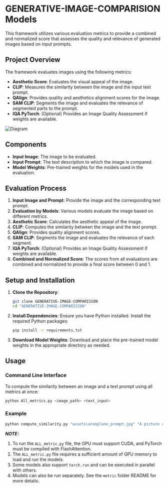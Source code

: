 # GENERATIVE-IMAGE-COMPARISION Models

This framework utilizes various evaluation metrics to provide a combined and normalized score that assesses the quality and relevance of generated images based on input prompts.

## Project Overview

The framework evaluates images using the following metrics:
- **Aesthetic Score**: Evaluates the visual appeal of the image.
- **CLIP**: Measures the similarity between the image and the input text prompt.
- **QAlign**: Provides quality and aesthetics alignment scores for the image.
- **SAM CLIP**: Segments the image and evaluates the relevance of segmented parts to the prompt.
- **IQA PyTorch**: (Optional) Provides an Image Quality Assessment if weights are available.

![Diagram](https://github.com/AYUSH27112021/GENERATIVE-IMAGE-COMPARISION/results/Framework/Quality_Assurance_framework.png")

## Components

- **Input Image**: The image to be evaluated.
- **Input Prompt**: The text description to which the image is compared.
- **Model Weights**: Pre-trained weights for the models used in the evaluation.

## Evaluation Process

1. **Input Image and Prompt**: Provide the image and the corresponding text prompt.
2. **Evaluation by Models**: Various models evaluate the image based on different metrics.
3. **Aesthetic Score**: Calculates the aesthetic appeal of the image.
4. **CLIP**: Computes the similarity between the image and the text prompt.
5. **QAlign**: Provides quality alignment scores.
6. **SAM CLIP**: Segments the image and evaluates the relevance of each segment.
7. **IQA PyTorch**: (Optional) Provides an Image Quality Assessment if weights are available.
8. **Combined and Normalized Score**: The scores from all evaluations are combined and normalized to provide a final score between 0 and 1.

## Setup and Installation

1. **Clone the Repository**:
    ```bash
    git clone GENERATIVE-IMAGE-COMPARISION
    cd "GENERATIVE-IMAGE-COMPARISION"
    ```

2. **Install Dependencies**:
    Ensure you have Python installed. Install the required Python packages:
    ```bash
    pip install -r requirements.txt
    ```

3. **Download Model Weights**:
    Download and place the pre-trained model weights in the appropriate directory as needed.

## Usage

### Command Line Interface

To compute the similarity between an image and a text prompt using all metrics at once:
```bash
python All_metrics.py <image_path> <text_input>
```
### Example
```bash
python compute_similarity.py "assets\areoplane_prompt.jpg" "A picture of an airplane in a thunderstorm.
```

**_NOTE:_** 

1. To run the `ALL_metric.py` file, the GPU must support CUDA, and PyTorch must be compiled with FlashAttention.
2. The `ALL_metric.py` file requires a sufficient amount of GPU memory to load and run the models.
3. Some models also support `torch.run` and can be executed in parallel with others.
4. Models can also be run separately. See the `metric` folder README for more details.

